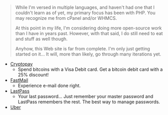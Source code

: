 ---
---

> While I'm versed in multiple languages, and haven't had one that I couldn't learn as of yet, my primary focus has been with PHP. You may recognize me from cPanel and/or WHMCS.
> 
> At this point in my life, I'm considering doing more open-source work than I have in years past. However, with that said, I do still need to eat and stuff as well though.
> 
> Anyhow, this Web site is far from complete. I'm only just getting started on it&hellip; It will, more than likely, go through many iterations yet.

* <a href="http://go.forces.army/Cryptopay" target="_blank" title="Cryptopay">Cryptopay</a>
  * Spend bitcoins with a Visa Debit card. Get a bitcoin debit card with a 25% discount!
* <a href="http://go.forces.army/FastMail" target="_blank" title="FastMail">FastMail</a>
  * Experience e-mail done right.
* <a href="http://go.forces.army/LastPass" target="_blank" title="LastPass">LastPass</a>
    * Your last password&hellip; Just remember your master password and LastPass remembers the rest. The best way to manage passwords.
* <a href="http://go.forces.army/Uber" target="_blank" title="Uber">Uber</a>
